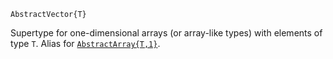 ```
AbstractVector{T}
```

Supertype for one-dimensional arrays (or array-like types) with elements of type `T`. Alias for [`AbstractArray{T,1}`](@ref).

